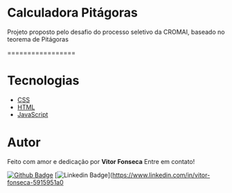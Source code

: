 # Calculadora Pitágoras
<p>Projeto proposto pelo desafio do processo seletivo da CROMAI, baseado no teorema de Pitágoras</p>
=================

# Tecnologias

* [CSS](https://github.com/diegohfcelestino/maratona_discover/blob/master/style.css)
* [HTML](https://github.com/diegohfcelestino/maratona_discover/blob/master/index.html)
* [JavaScript](https://github.com/diegohfcelestino/maratona_discover/blob/master/scripts.js) 


# Autor
Feito com amor e dedicação por **Vitor Fonseca** Entre em contato!

[![Github Badge](https://img.shields.io/badge/-Github-000?style=flat-square&logo=Github&logoColor=white&link=link_do_seu_perfil_no_github)](https://github.com/rvitor5197)
[![Linkedin Badge](https://img.shields.io/badge/-LinkedIn-blue?style=flat-square&logo=Linkedin&logoColor=white&link=https://www.linkedin.com/in/vitor-fonseca-5915951a0/)](https://www.linkedin.com/in/vitor-fonseca-5915951a0
